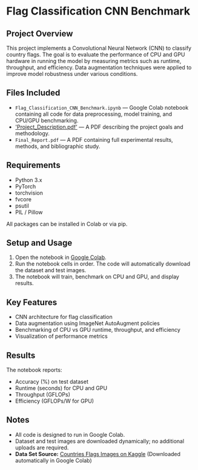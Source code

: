 # Flag Classification CNN Benchmark

## Project Overview
This project implements a Convolutional Neural Network (CNN) to classify country flags. The goal is to evaluate the performance of CPU and GPU hardware in running the model by measuring metrics such as runtime, throughput, and efficiency. Data augmentation techniques were applied to improve model robustness under various conditions.

## Files Included
- `Flag_Classification_CNN_Benchmark.ipynb` — Google Colab notebook containing all code for data preprocessing, model training, and CPU/GPU benchmarking.
- ['Project_Description.pdf']() — A PDF describing the project goals and methodology.
- `Final_Report.pdf` — A PDF containing full experimental results, methods, and bibliographic study.

## Requirements
- Python 3.x  
- PyTorch  
- torchvision  
- fvcore  
- psutil  
- PIL / Pillow  

All packages can be installed in Colab or via pip.

## Setup and Usage
1. Open the notebook in [Google Colab](https://colab.research.google.com/).  
2. Run the notebook cells in order. The code will automatically download the dataset and test images.  
3. The notebook will train, benchmark on CPU and GPU, and display results.  

## Key Features
- CNN architecture for flag classification  
- Data augmentation using ImageNet AutoAugment policies  
- Benchmarking of CPU vs GPU runtime, throughput, and efficiency  
- Visualization of performance metrics  

## Results
The notebook reports:
- Accuracy (%) on test dataset  
- Runtime (seconds) for CPU and GPU  
- Throughput (GFLOPs)  
- Efficiency (GFLOPs/W for GPU)  

## Notes
- All code is designed to run in Google Colab.
- Dataset and test images are downloaded dynamically; no additional uploads are required.
- **Data Set Source:** [Countries Flags Images on Kaggle](https://www.kaggle.com/datasets/yusufyldz/countries-flags-images) (Downloaded automatically in Google Colab)
